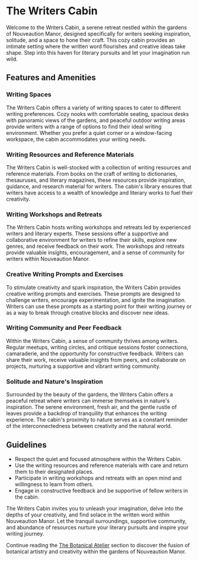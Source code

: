# The Writers Cabin

Welcome to the Writers Cabin, a serene retreat nestled within the gardens of Nouveaution Manor, designed specifically for writers seeking inspiration, solitude, and a space to hone their craft. This cozy cabin provides an intimate setting where the written word flourishes and creative ideas take shape. Step into this haven for literary pursuits and let your imagination run wild.

## Features and Amenities

### Writing Spaces
The Writers Cabin offers a variety of writing spaces to cater to different writing preferences. Cozy nooks with comfortable seating, spacious desks with panoramic views of the gardens, and peaceful outdoor writing areas provide writers with a range of options to find their ideal writing environment. Whether you prefer a quiet corner or a window-facing workspace, the cabin accommodates your writing needs.

### Writing Resources and Reference Materials
The Writers Cabin is well-stocked with a collection of writing resources and reference materials. From books on the craft of writing to dictionaries, thesauruses, and literary magazines, these resources provide inspiration, guidance, and research material for writers. The cabin's library ensures that writers have access to a wealth of knowledge and literary works to fuel their creativity.

### Writing Workshops and Retreats
The Writers Cabin hosts writing workshops and retreats led by experienced writers and literary experts. These sessions offer a supportive and collaborative environment for writers to refine their skills, explore new genres, and receive feedback on their work. The workshops and retreats provide valuable insights, encouragement, and a sense of community for writers within Nouveaution Manor.

### Creative Writing Prompts and Exercises
To stimulate creativity and spark inspiration, the Writers Cabin provides creative writing prompts and exercises. These prompts are designed to challenge writers, encourage experimentation, and ignite the imagination. Writers can use these prompts as a starting point for their writing journey or as a way to break through creative blocks and discover new ideas.

### Writing Community and Peer Feedback
Within the Writers Cabin, a sense of community thrives among writers. Regular meetups, writing circles, and critique sessions foster connections, camaraderie, and the opportunity for constructive feedback. Writers can share their work, receive valuable insights from peers, and collaborate on projects, nurturing a supportive and vibrant writing community.

### Solitude and Nature's Inspiration
Surrounded by the beauty of the gardens, the Writers Cabin offers a peaceful retreat where writers can immerse themselves in nature's inspiration. The serene environment, fresh air, and the gentle rustle of leaves provide a backdrop of tranquility that enhances the writing experience. The cabin's proximity to nature serves as a constant reminder of the interconnectedness between creativity and the natural world.

## Guidelines

- Respect the quiet and focused atmosphere within the Writers Cabin.
- Use the writing resources and reference materials with care and return them to their designated places.
- Participate in writing workshops and retreats with an open mind and willingness to learn from others.
- Engage in constructive feedback and be supportive of fellow writers in the cabin.

The Writers Cabin invites you to unleash your imagination, delve into the depths of your creativity, and find solace in the written word within Nouveaution Manor. Let the tranquil surroundings, supportive community, and abundance of resources nurture your literary pursuits and inspire your writing journey.

Continue reading the [The Botanical Atelier](../05-the-botanical-atelier/index.md) section to discover the fusion of botanical artistry and creativity within the gardens of Nouveaution Manor.
